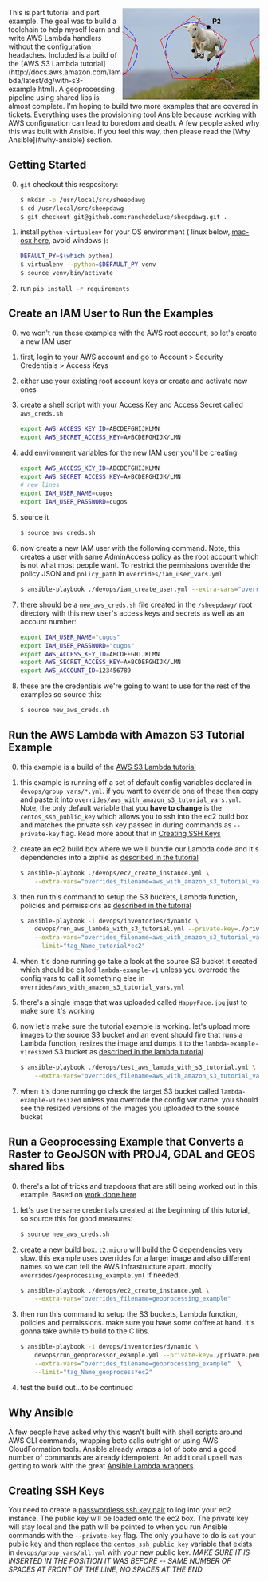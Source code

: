 
<img align="right" src="images/jump.jpg"/>
This is part tutorial and part example. The goal was to build a toolchain to help myself learn and write AWS Lambda handlers without the configuration headaches. Included is a build of the [AWS S3 Lambda tutorial](http://docs.aws.amazon.com/lambda/latest/dg/with-s3-example.html). A geoprocessing pipeline using shared libs is almost complete. I'm hoping to build two more examples that are covered in tickets. Everything uses the provisioning tool Ansible because working with AWS configuration can lead to boredom and death. A few people asked why this was built with Ansible. If you feel this way, then please read the [Why Ansible](#why-ansible) section.

## Getting Started
0. `git` checkout this respository:

    ```bash
    $ mkdir -p /usr/local/src/sheepdawg
    $ cd /usr/local/src/sheepdawg
    $ git checkout git@github.com:ranchodeluxe/sheepdawg.git .
    ```
0. install `python-virtualenv` for your OS environment ( linux below, [mac-osx here](http://www.marinamele.com/2014/05/install-python-virtualenv-virtualenvwrapper-mavericks.html), avoid windows ):

    ```bash
    DEFAULT_PY=$(which python)
    $ virtualenv --python=$DEFAULT_PY venv
    $ source venv/bin/activate
    ```
0. run `pip install -r requirements`

## Create an IAM User to Run the Examples
0. we won't run these examples with the AWS root account, so let's create a new IAM user
0. first, login to your AWS account and go to Account > Security Credentials > Access Keys
0. either use your existing root account keys or create and activate new ones
0. create a shell script with your Access Key and Access Secret called `aws_creds.sh`

    ```bash
    export AWS_ACCESS_KEY_ID=ABCDEFGHIJKLMN
    export AWS_SECRET_ACCESS_KEY=A+BCDEFGHIJK/LMN
    ```

0. add environment variables for the new IAM user you'll be creating

    ```bash
    export AWS_ACCESS_KEY_ID=ABCDEFGHIJKLMN
    export AWS_SECRET_ACCESS_KEY=A+BCDEFGHIJK/LMN
    # new lines
    export IAM_USER_NAME=cugos
    export IAM_USER_PASSWORD=cugos
    ```
0. source it

    ```bash
    $ source aws_creds.sh
    ```
0. now create a new IAM user with the following command. Note, this creates a user with same AdminAccess policy as the root account which is not what most people want. To restrict the permissions override the policy JSON and `policy_path` in `overrides/iam_user_vars.yml`

    ```bash
    $ ansible-playbook ./devops/iam_create_user.yml --extra-vars="overrides_filename=iam_users"
    ```
0. there should be a `new_aws_creds.sh` file created in the `/sheepdawg/` root directory with this new user's access keys and secrets as well as an account number:

    ```bash
    export IAM_USER_NAME="cugos"
    export IAM_USER_PASSWORD="cugos"
    export AWS_ACCESS_KEY_ID=ABCDEFGHIJKLMN
    export AWS_SECRET_ACCESS_KEY=A+BCDEFGHIJK/LMN
    export AWS_ACCOUNT_ID=123456789
    ```
0. these are the credentials we're going to want to use for the rest of the examples so source this:

    ```bash
    $ source new_aws_creds.sh
    ```

## Run the AWS Lambda with Amazon S3 Tutorial Example
0. this example is a build of the [AWS S3 Lambda tutorial](http://docs.aws.amazon.com/lambda/latest/dg/with-s3-example.html)
0. this example is running off a set of default config variables declared in `devops/group_vars/*.yml`. if you want to override one of these then copy and paste it into `overrides/aws_with_amazon_s3_tutorial_vars.yml`. Note, the only default variable that you **have to change** is the `centos_ssh_public_key` which allows you to ssh into the ec2 build box and matches the private ssh key passed in during commands as `--private-key` flag. Read more about that in [Creating SSH Keys](#creating-ssh-keys)
0. create an ec2 build box where we we'll bundle our Lambda code and it's dependencies into a zipfile as [described in the tutorial](http://docs.aws.amazon.com/lambda/latest/dg/with-s3-example-deployment-pkg.html)

    ```bash
    $ ansible-playbook ./devops/ec2_create_instance.yml \
        --extra-vars="overrides_filename=aws_with_amazon_s3_tutorial_vars"
    ```
0. then run this command to setup the S3 buckets, Lambda function, policies and permissions as [described in the tutorial](http://docs.aws.amazon.com/lambda/latest/dg/with-s3-example-deployment-pkg.html)

    ```bash
    $ ansible-playbook -i devops/inventories/dynamic \
        devops/run_aws_lambda_with_s3_tutorial.yml --private-key=./private.pem -u ec2-user \
        --extra-vars="overrides_filename=aws_with_amazon_s3_tutorial_vars" \
        --limit="tag_Name_tutorial*ec2"
    ```
0. when it's done running go take a look at the source S3 bucket it created which should be called `lambda-example-v1` unless you overrode the config vars to call it something else in `overrides/aws_with_amazon_s3_tutorial_vars.yml`
0. there's a single image that was uploaded called `HappyFace.jpg` just to make sure it's working
0. now let's make sure the tutorial example is working. let's upload more images to the source S3 bucket and an event should fire that runs a Lambda function, resizes the image and dumps it to the `lambda-example-v1resized` S3 bucket as [described in the lambda tutorial](http://docs.aws.amazon.com/lambda/latest/dg/with-s3-example-configure-event-source.html)

    ```bash
    $ ansible-playbook ./devops/test_aws_lambda_with_s3_tutorial.yml \
        --extra-vars="overrides_filename=aws_with_amazon_s3_tutorial_vars"
    ```
0. when it's done running go check the target S3 bucket called `lambda-example-v1resized` unless you overrode the config var name. you should see the resized versions of the images you uploaded to the source bucket

## Run a Geoprocessing Example that Converts a Raster to GeoJSON with PROJ4, GDAL and GEOS shared libs
0. there's a lot of tricks and trapdoors that are still being worked out in this example. Based on [work done here](http://www.perrygeo.com/running-python-with-compiled-code-on-aws-lambda.html)
0. let's use the same credentials created at the beginning of this tutorial, so source this for good measures:

    ```bash
    $ source new_aws_creds.sh
    ```
0. create a new build box. `t2.micro` will build the C dependencies very slow. this example uses overrides for a larger image and also different names so we can tell the AWS infrastructure apart. modify `overrides/geoprocessing_example.yml` if needed.

    ```bash
    $ ansible-playbook ./devops/ec2_create_instance.yml \
        --extra-vars="overrides_filename=geoprocessing_example"
    ```
0. then run this command to setup the S3 buckets, Lambda function, policies and permissions. make sure you have some coffee at hand. it's gonna take awhile to build to the C libs.

    ```bash
    $ ansible-playbook -i devops/inventories/dynamic \
        devops/run_geoprocessor_example.yml --private-key=./private.pem -u ec2-user \
        --extra-vars="overrides_filename=geoprocessing_example"  \
        --limit="tag_Name_geoprocess*ec2"
    ```
0. test the build out...to be continued

## Why Ansible
A few people have asked why this wasn't built with shell scripts around AWS CLI commands, wrapping boto calls outright or using AWS CloudFormation tools. Ansible already wraps a lot of boto and a good number of commands are already idempotent. An additional upsell was getting to work with the great [Ansible Lambda wrappers](https://github.com/pjodouin/ansible-lambda).

## Creating SSH Keys
You need to create a [passwordless ssh key pair](http://www.linuxproblem.org/art_9.html) to log into your ec2 instance. The public key will be loaded onto the ec2 box. The private key will stay local and the path will be pointed to when you run Ansible commands with the `--private-key` flag. The only you have to do is `cat` your public key and then replace the  `centos_ssh_public_key` variable that exists in `devops/group_vars/all.yml` with your new public key. *MAKE SURE IT IS INSERTED IN THE POSITION IT WAS BEFORE -- SAME NUMBER OF SPACES AT FRONT OF THE LINE, NO SPACES AT THE END*
